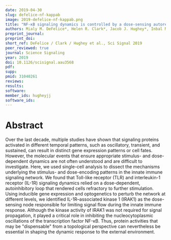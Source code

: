 ```yaml
---
date: 2019-04-30
slug: defelice-nf-kappab
image: 2019-defelice-nf-kappab.png
title: "NF-κB signaling dynamics is controlled by a dose-sensing autoregulatory loop"
authors: Mialy M. DeFelice*, Helen R. Clark*, Jacob J. Hughey*, Inbal Maayan, Takamasa Kudo, Miriam V. Gutschow, Markus W. Covert, and Sergi Regot (*equal contribution)
preprint_journal: 
preprint_doi: 
short_ref: DeFelice / Clark / Hughey et al., Sci Signal 2019
peer_reviewed: true
journal: Science Signaling
year: 2019
doi: 10.1126/scisignal.aau3568
pdf: 
supp: 
pmid: 31040261
reviews: 
results: 
software: 
member_ids: hugheyjj
software_ids: 
---
```


# Abstract

Over the last decade, multiple studies have shown that signaling proteins activated in different temporal patterns, such as oscillatory, transient, and sustained, can result in distinct gene expression patterns or cell fates. However, the molecular events that ensure appropriate stimulus- and dose-dependent dynamics are not often understood and are difficult to investigate. Here, we used single-cell analysis to dissect the mechanisms underlying the stimulus- and dose-encoding patterns in the innate immune signaling network. We found that Toll-like receptor (TLR) and interleukin-1 receptor (IL-1R) signaling dynamics relied on a dose-dependent, autoinhibitory loop that rendered cells refractory to further stimulation. Using inducible gene expression and optogenetics to perturb the network at different levels, we identified IL-1R–associated kinase 1 (IRAK1) as the dose-sensing node responsible for limiting signal flow during the innate immune response. Although the kinase activity of IRAK1 was not required for signal propagation, it played a critical role in inhibiting the nucleocytoplasmic oscillations of the transcription factor NF-κB. Thus, protein activities that may be "dispensable" from a topological perspective can nevertheless be essential in shaping the dynamic response to the external environment.
